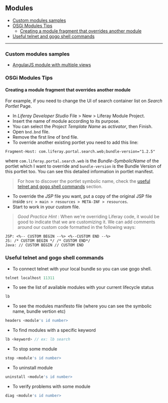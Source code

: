 ## Modules

* [Custom modules samples](#custom-modules-samples)
* [OSGi Modules Tips](#osgi-modules-tips)
    * [Creating a module fragment that overrides another module](#creating-a-module-fragment-that-overrides-another-module)
* [Useful telnet and gogo shell commands](#useful-telnet-and-gogo-shell-commands)

---

### Custom modules samples

* [AngularJS module with multiple views](https://github.com/rafoli/liferay-gs/tree/master/modules/liferay-bundle-angular-example-multiple-views-web)

### OSGi Modules Tips

#### Creating a module fragment that overrides another module

For example, if you need to change the UI of search container list on *Search Portlet* Page.

* In _Liferay Developer Studio_ File > New > Liferay Module Project.
* Insert the name of module according to its purpose.
* You can select the _Project Template Name_ as *activator*, then Finish.
* Open `bnd.bnd` file.
* Remove the first line of bnd file.
* To override another existing portlet you need to add this line:

```
Fragment-Host: com.liferay.portal.search.web;bundle-version="1.2.5"
```
where `com.liferay.portal.search.web` is the _Bundle-SymbolicName_ of the portlet which I want to override and `bundle-version` is the Bundle Version of this portlet too. You can see this detailed information in portlet manifest.

> For how to discover the portlet symbolic name, check the [useful telnet and gogo shell commands](#useful-telnet-and-gogo-shell-commands) section.

* To override the _JSP_ file you want, put a copy of the original JSP file inside `src > main > resources > META-INF > resources`.
* Start to work in your custom file.

> *Good Practice Hint* : When we're overriding Liferay code, it would be good to indicate that we are customizing it. We can add comments around our custom code formatted in the following ways:

```
JSP: <%-- CUSTOM BEGIN --%> <%--CUSTOM END --%>
JS: /* CUSTOM BEGIN */ /* CUSTOM END*/
Java: // CUSTOM BEGIN // CUSTOM END
```

### Useful telnet and gogo shell commands

* To connect telnet with your local bundle so you can use gogo shell.

```js
telnet localhost 11311
```

* To see the list of available modules with your current lifecycle status

```js
lb
```

* To see the modules manifesto file (where you can see the symbolic name, bundle vertion etc)

```js
headers <module's id number>
```

* To find modules with a specific keyword

```js
lb <keyword> // ex: lb search
```

* To stop some module

```js
stop <module's id number>
```

* To uninstall module

```js
uninstall <module's id number>
```

* To verify problems with some module

```js
diag <module's id number>
```
